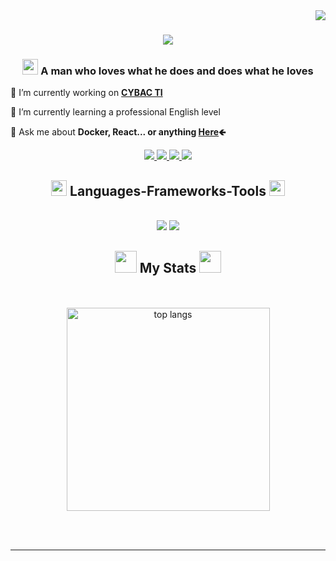 <img align="right" src="https://visitor-badge.laobi.icu/badge?page_id=aleff-eco.aleff-eco" />

<h1 align="center">
    <img src="https://readme-typing-svg.herokuapp.com/?font=Fira+Code&color=6B7280&size=35&center=true&vCenter=true&width=500&height=70&duration=4000&lines=+Hi+i'm+Aleff!+👋;I'm+software+engineer!;I'm+fullstack+developer!+🖥️;" />
</h1>


<h3 align="center"><img src="https://external-content.duckduckgo.com/iu/?u=https%3A%2F%2Fmedia.giphy.com%2Fmedia%2FUvPvsX9oMlMWs%2Fgiphy.gif&f=1&nofb=1&ipt=e1929405b5f16b6667bce49dde41e9e1c8a8b2edf52003b7b9c22355526f0484&ipo=images" width ="25"> A man who loves what he does and does what he loves </h3>

💼 I’m currently working on <a href="https://www.grupocybac.com/" target="blank" ><strong>CYBAC TI</strong></a> 

🌱 I’m currently learning a professional English level

💬 Ask me about **Docker, React... or anything [Here](https://github.com/aleff-eco/aleff-eco/issues)🡸**

</div>

<div align="center"> 
  <a href="mailto:dev.aleec@gmail.com" target="_blank">
    <img src="https://img.shields.io/badge/Gmail-333333?style=for-the-badge&logo=gmail&logoColor=red" target="_blank" />
  </a>
  <a href="https://www.linkedin.com/in/aleff-espinosa-cordova-59b997296/" target="_blank">
    <img src="https://img.shields.io/badge/LinkedIn-0077B5?style=for-the-badge&logo=linkedin&logoColor=white" target="_blank" />
  </a>
  <a href="https://gitlab.com/dev.aleffec" target="_blank">
     <img src="https://img.shields.io/badge/GitLab-330F63?style=for-the-badge&logo=gitlab&logoColor=orange" target="_blank" />
  </a>
  <a href="" target="_blank">
     <img src="https://img.shields.io/badge/Portfolio-FF5722?style=for-the-badge&logo=todoist&logoColor=white" target="_blank" />
  </a>

</div>

<h2 align="center"><img src="https://media2.giphy.com/media/QssGEmpkyEOhBCb7e1/giphy.gif?cid=ecf05e47a0n3gi1bfqntqmob8g9aid1oyj2wr3ds3mg700bl&rid=giphy.gif" width ="25"> Languages-Frameworks-Tools <img src="https://media2.giphy.com/media/QssGEmpkyEOhBCb7e1/giphy.gif?cid=ecf05e47a0n3gi1bfqntqmob8g9aid1oyj2wr3ds3mg700bl&rid=giphy.gif" width ="25"></h2>
<br/>
<div align="center">
    <img src="https://skillicons.dev/icons?i=react,bootstrap,html,css,vscode,github,gitlab,figma,tailwind,git,docker,laravel,postman" />
    <img src="https://skillicons.dev/icons?i=nodejs,python,javascript,typescript,php,mysql,java,nextjs,linux" /><br>
</div>

<h2 align="center"><img src="https://media.giphy.com/media/iY8CRBdQXODJSCERIr/giphy.gif" width="35"> My Stats <img src="https://media.giphy.com/media/iY8CRBdQXODJSCERIr/giphy.gif" width="35"></h2>
<br>
<div align=center>
<br/>
    <img width=325 align="center" src="https://github-readme-stats-salesp07.vercel.app/api/top-langs/?username=aleff-eco&hide=HTML&langs_count=8&layout=compact&theme=react&border_radius=10&size_weight=0.5&count_weight=0.5&exclude_repo=github-readme-stats" alt="top langs" />
</div>

<br/><br/>

<hr/>

<br/>
